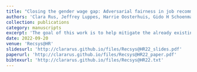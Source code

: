 ```yaml
---
title: "Closing the gender wage gap: Adversarial fairness in job recommendation"
authors: 'Clara Rus, Jeffrey Luppes, Harrie Oosterhuis, Gido H Schoenmacker'
collection: publications
category: manuscripts
excerpt: 'The goal of this work is to help mitigate the already existing gender wage gap by supplying unbiased job recommendations based on resumes from job seekers. We employ a generative adversarial network to remove gender bias from word2vec representations.'
date: 2022-09-20
venue: 'Recsys@HR'
slidesurl: 'http://clararus.github.io/files/Recsys@HR22_slides.pdf'
paperurl: 'http://clararus.github.io/files/Recsys@HR22_paper.pdf'
bibtexurl: 'http://clararus.github.io/files/Recsys@HR22.txt'
---
```


